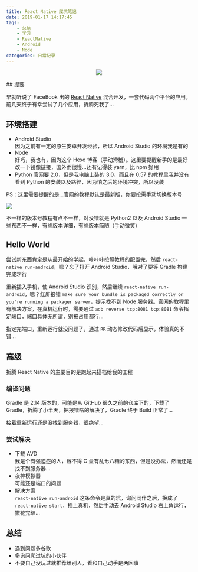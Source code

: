 ```yaml
---
title: React Native 爬坑笔记
date: 2019-01-17 14:17:45
tags:
    - 总结
    - 学习
    - ReactNative
    - Android
    - Node
categories: 日常记录
---
```


<p align="center">
    <img  src='https://yiyun-1253940215.cos.ap-shanghai.myqcloud.com/20190117142231.png' class="full-class">
</p>
## 提要

早就听说了 FaceBook 出的 [React Native](https://reactnative.cn) 混合开发，一套代码两个平台的应用。前几天终于有幸尝试了几个应用，折腾死我了...

<!--more-->

## 环境搭建
- Android Studio  
因为之前有一定的原生安卓开发经验，所以 Android Studio 的环境我是有的
- Node  
好巧，我也有，因为这个 Hexo 博客（手动滑稽）。这里要提醒新手的是最好改一下镜像链接，国外而很慢...还有记得装 yarn，比 npm 好用
- Python
官网要 2.0，但是我电脑上装的 3.0，而且在 0.57 的教程里我并没有看到 Python 的安装以及路径，因为怕之后的环境冲突，所以没装

PS：这里需要提醒的是...官网的教程默认是最新版，你要按需手动切换版本号

![](https://yiyun-1253940215.cos.ap-shanghai.myqcloud.com/20190117133627.png)

不一样的版本号教程有点不一样，对没错就是 Python2 以及 Android Studio 一些东西不一样，有些版本详细，有些版本简陋（手动微笑）

## Hello World

尝试新东西肯定是从最开始的学起，咔咔咔按照教程的配置完，然后 `react-native run-android`，嗯？忘了打开 Android Studio，哦对了要等 Gradle 构建完成才行

重新插入手机，使 Android Studio 识别，然后继续 `react-native run-android`，嗯？红屏报错
 `make sure your bundle is packaged correctly or you're running a packager server`，提示找不到 Node 服务器。官网的教程里有解决方案，在真机运行时，需要通过 `adb reverse tcp:8081 tcp:8081` 命令指定端口，端口具体无所谓，别被占用都行...
 
指定完端口，重新运行就没问题了，通过 `RR` 动态修改代码后显示，体验真的不错...
 
## 高级
 
折腾 React Native 的主要目的是跑起来搭档给我的工程
 
### 编译问题
 
Gradle 是 2.14 版本的，可能是从 GitHub 很久之前的仓库下的，下载了 Gradle，折腾了小半天，把报错啥的解决了，Gradle 终于 Build 正常了...
 
接着重新运行还是没找到服务器，很绝望...
 
 
### 尝试解决
- 下载 AVD  
我是个有强迫症的人，容不得 C 盘有乱七八糟的东西，但是没办法，然而还是找不到服务器...
- 夜神模拟器  
可能还是端口的问题
- 解决方案  
`react-native run-android` 这条命令是真的坑，询问同伴之后，换成了 `react-native start`，插上真机，然后手动去 Android Studio 右上角运行，撒花完结...

## 总结

- 遇到问题多谷歌
- 多询问爬过坑的小伙伴
- 不要自己没玩过就推荐给别人，看和自己动手是两回事

